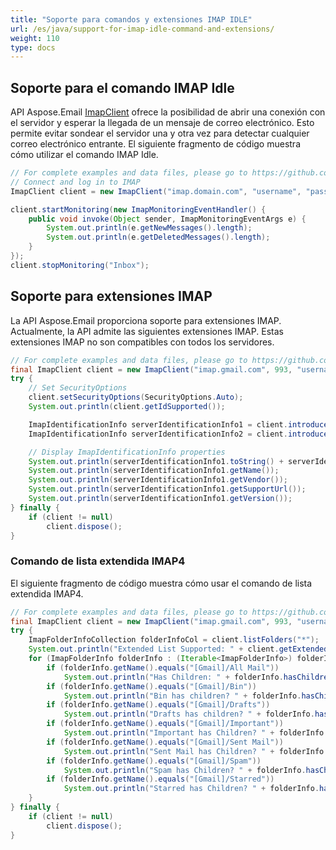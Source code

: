 ```yaml
---
title: "Soporte para comandos y extensiones IMAP IDLE"
url: /es/java/support-for-imap-idle-command-and-extensions/
weight: 110
type: docs
---
```



## **Soporte para el comando IMAP Idle**

API Aspose.Email [ImapClient](https://reference.aspose.com/email/java/com.aspose.email/imapclient/) ofrece la posibilidad de abrir una conexión con el servidor y esperar la llegada de un mensaje de correo electrónico. Esto permite evitar sondear el servidor una y otra vez para detectar cualquier correo electrónico entrante. El siguiente fragmento de código muestra cómo utilizar el comando IMAP Idle.

~~~Java
// For complete examples and data files, please go to https://github.com/aspose-email/Aspose.Email-for-Java
// Connect and log in to IMAP
ImapClient client = new ImapClient("imap.domain.com", "username", "password");

client.startMonitoring(new ImapMonitoringEventHandler() {
    public void invoke(Object sender, ImapMonitoringEventArgs e) {
        System.out.println(e.getNewMessages().length);
        System.out.println(e.getDeletedMessages().length);
    }
});
client.stopMonitoring("Inbox");
~~~

## **Soporte para extensiones IMAP**

La API Aspose.Email proporciona soporte para extensiones IMAP. Actualmente, la API admite las siguientes extensiones IMAP. Estas extensiones IMAP no son compatibles con todos los servidores.

~~~Java
// For complete examples and data files, please go to https://github.com/aspose-email/Aspose.Email-for-Java
final ImapClient client = new ImapClient("imap.gmail.com", 993, "username", "password");
try {
    // Set SecurityOptions
    client.setSecurityOptions(SecurityOptions.Auto);
    System.out.println(client.getIdSupported());

    ImapIdentificationInfo serverIdentificationInfo1 = client.introduceClient();
    ImapIdentificationInfo serverIdentificationInfo2 = client.introduceClient(ImapIdentificationInfo.getDefaultValue());

    // Display ImapIdentificationInfo properties
    System.out.println(serverIdentificationInfo1.toString() + serverIdentificationInfo2.toString());
    System.out.println(serverIdentificationInfo1.getName());
    System.out.println(serverIdentificationInfo1.getVendor());
    System.out.println(serverIdentificationInfo1.getSupportUrl());
    System.out.println(serverIdentificationInfo1.getVersion());
} finally {
    if (client != null)
        client.dispose();
}
~~~

### **Comando de lista extendida IMAP4**

El siguiente fragmento de código muestra cómo usar el comando de lista extendida IMAP4.

~~~Java
// For complete examples and data files, please go to https://github.com/aspose-email/Aspose.Email-for-Java
final ImapClient client = new ImapClient("imap.gmail.com", 993, "username", "password");
try {
    ImapFolderInfoCollection folderInfoCol = client.listFolders("*");
    System.out.println("Extended List Supported: " + client.getExtendedListSupported());
    for (ImapFolderInfo folderInfo : (Iterable<ImapFolderInfo>) folderInfoCol) {
        if (folderInfo.getName().equals("[Gmail]/All Mail"))
            System.out.println("Has Children: " + folderInfo.hasChildren());
        if (folderInfo.getName().equals("[Gmail]/Bin"))
            System.out.println("Bin has children? " + folderInfo.hasChildren());
        if (folderInfo.getName().equals("[Gmail]/Drafts"))
            System.out.println("Drafts has children? " + folderInfo.hasChildren());
        if (folderInfo.getName().equals("[Gmail]/Important"))
            System.out.println("Important has Children? " + folderInfo.hasChildren());
        if (folderInfo.getName().equals("[Gmail]/Sent Mail"))
            System.out.println("Sent Mail has Children? " + folderInfo.hasChildren());
        if (folderInfo.getName().equals("[Gmail]/Spam"))
            System.out.println("Spam has Children? " + folderInfo.hasChildren());
        if (folderInfo.getName().equals("[Gmail]/Starred"))
            System.out.println("Starred has Children? " + folderInfo.hasChildren());
    }
} finally {
    if (client != null)
        client.dispose();
}
~~~
